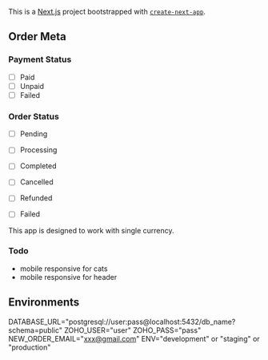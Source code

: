 This is a [Next.js](https://nextjs.org/) project bootstrapped with [`create-next-app`](https://github.com/vercel/next.js/tree/canary/packages/create-next-app).

## Order Meta
### Payment Status
- [ ] Paid
- [ ] Unpaid
- [ ] Failed

### Order Status
- [ ] Pending
- [ ] Processing
- [ ] Completed
- [ ] Cancelled
- [ ] Refunded
- [ ] Failed


This app is designed to work with single currency.

### Todo
- mobile responsive for cats
- mobile responsive for header


## Environments
DATABASE_URL="postgresql://user:pass@localhost:5432/db_name?schema=public"
ZOHO_USER="user"
ZOHO_PASS="pass"
NEW_ORDER_EMAIL="xxx@gmail.com"
ENV="development" or "staging" or "production"
